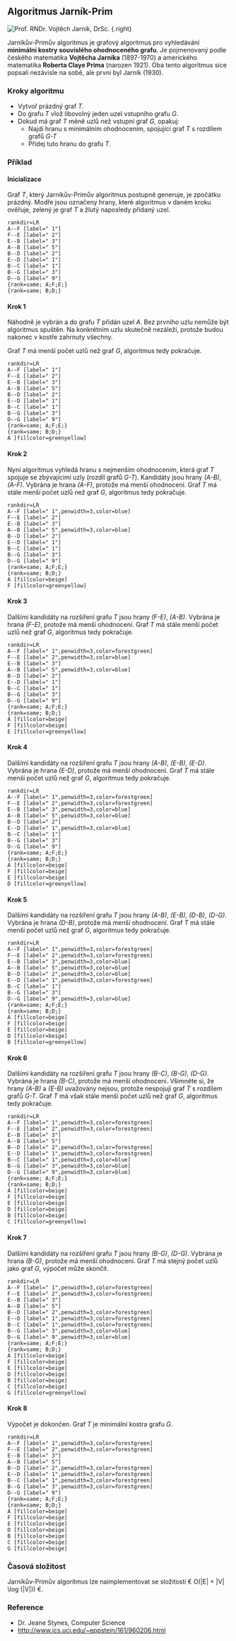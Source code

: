 ## Algoritmus Jarník-Prim

![Prof. RNDr. Vojtěch Jarník, DrSc.](jarnik.png) {.right}

Jarníkův-Primův algoritmus je grafový algoritmus pro vyhledávání **minimální kostry souvislého ohodnoceného grafu**. Je pojmenovaný podle českého matematika **Vojtěcha Jarníka** (1897-1970) a amerického matematika **Roberta Claye Prima** (narozen 1921). Oba tento algoritmus sice popsali nezávisle na sobě, ale první byl Jarník (1930).

### Kroky algoritmu

- Vytvoř prázdný graf *T*.
- Do grafu *T* vlož libovolný jeden uzel vstupního grafu *G*.
- Dokud má graf *T* méně uzlů než vstupní graf *G*, opakuj:
  - Najdi hranu s minimálním ohodnocením, spojující graf *T* s rozdílem grafů *G-T*
  - Přidej tuto hranu do grafu *T*.

### Příklad

#### Inicializace

Graf *T*, který Jarníkův-Primův algoritmus postupně generuje, je zpočátku prázdný. Modře jsou označeny hrany, které algoritmus v daném kroku ověřuje, zelený je graf *T* a žlutý naposledy přidaný uzel.

```dot:graph
rankdir=LR
A--F [label=" 1"]
F--E [label=" 2"]
E--B [label=" 3"]
A--B [label=" 5"]
B--D [label=" 2"]
E--D [label=" 1"]
B--C [label=" 1"]
B--G [label=" 3"]
D--G [label=" 9"]
{rank=same; A;F;E;}
{rank=same; B;D;}
```

#### Krok 1

Náhodně je vybrán a do grafu *T* přidán uzel *A*. Bez prvního uzlu nemůže být algoritmus spuštěn. Na konkrétním uzlu skutečně nezáleží, protože budou nakonec v kostře zahrnuty všechny.

Graf *T* má menší počet uzlů než graf *G*, algoritmus tedy pokračuje.

```dot:graph
rankdir=LR
A--F [label=" 1"]
F--E [label=" 2"]
E--B [label=" 3"]
A--B [label=" 5"]
B--D [label=" 2"]
E--D [label=" 1"]
B--C [label=" 1"]
B--G [label=" 3"]
D--G [label=" 9"]
{rank=same; A;F;E;}
{rank=same; B;D;}
A [fillcolor=greenyellow]
```

#### Krok 2

Nyní algoritmus vyhledá hranu s nejmenším ohodnocením, která graf *T* spojuje se zbývajícími uzly (rozdíl grafů *G-T*). Kandidáty jsou hrany *(A-B)*, *(A-F)*. Vybrána je hrana *(A-F)*, protože má menší ohodnocení. Graf *T* má stále menší počet uzlů než graf *G*, algoritmus tedy pokračuje.

```dot:graph
rankdir=LR
A--F [label=" 1",penwidth=3,color=blue]
F--E [label=" 2"]
E--B [label=" 3"]
A--B [label=" 5",penwidth=3,color=blue]
B--D [label=" 2"]
E--D [label=" 1"]
B--C [label=" 1"]
B--G [label=" 3"]
D--G [label=" 9"]
{rank=same; A;F;E;}
{rank=same; B;D;}
A [fillcolor=beige]
F [fillcolor=greenyellow]
```

#### Krok 3

Dalšími kandidáty na rozšíření grafu *T* jsou hrany *(F-E)*, *(A-B)*. Vybrána je hrana *(F-E)*, protože má menší ohodnocení. Graf *T* má stále menší počet uzlů než graf *G*, algoritmus tedy pokračuje.

```dot:graph
rankdir=LR
A--F [label=" 1",penwidth=3,color=forestgreen]
F--E [label=" 2",penwidth=3,color=blue]
E--B [label=" 3"]
A--B [label=" 5",penwidth=3,color=blue]
B--D [label=" 2"]
E--D [label=" 1"]
B--C [label=" 1"]
B--G [label=" 3"]
D--G [label=" 9"]
{rank=same; A;F;E;}
{rank=same; B;D;}
A [fillcolor=beige]
F [fillcolor=beige]
E [fillcolor=greenyellow]
```
#### Krok 4

Dalšími kandidáty na rozšíření grafu *T* jsou hrany *(A-B)*, *(E-B)*, *(E-D)*. Vybrána je hrana *(E-D)*, protože má menší ohodnocení. Graf *T* má stále menší počet uzlů než graf *G*, algoritmus tedy pokračuje.

```dot:graph
rankdir=LR
A--F [label=" 1",penwidth=3,color=forestgreen]
F--E [label=" 2",penwidth=3,color=forestgreen]
E--B [label=" 3",penwidth=3,color=blue]
A--B [label=" 5",penwidth=3,color=blue]
B--D [label=" 2"]
E--D [label=" 1",penwidth=3,color=blue]
B--C [label=" 1"]
B--G [label=" 3"]
D--G [label=" 9"]
{rank=same; A;F;E;}
{rank=same; B;D;}
A [fillcolor=beige]
F [fillcolor=beige]
E [fillcolor=beige]
D [fillcolor=greenyellow]
```

#### Krok 5

Dalšími kandidáty na rozšíření grafu *T* jsou hrany *(A-B)*, *(E-B)*, *(D-B)*, *(D-G)*. Vybrána je hrana *(D-B)*, protože má menší ohodnocení. Graf *T* má stále menší počet uzlů než graf *G*, algoritmus tedy pokračuje.

```dot:graph
rankdir=LR
A--F [label=" 1",penwidth=3,color=forestgreen]
F--E [label=" 2",penwidth=3,color=forestgreen]
E--B [label=" 3",penwidth=3,color=blue]
A--B [label=" 5",penwidth=3,color=blue]
B--D [label=" 2",penwidth=3,color=blue]
E--D [label=" 1",penwidth=3,color=forestgreen]
B--C [label=" 1"]
B--G [label=" 3"]
D--G [label=" 9",penwidth=3,color=blue]
{rank=same; A;F;E;}
{rank=same; B;D;}
A [fillcolor=beige]
F [fillcolor=beige]
E [fillcolor=beige]
D [fillcolor=beige]
B [fillcolor=greenyellow]
```

#### Krok 6

Dalšími kandidáty na rozšíření grafu *T* jsou hrany *(B-C)*, *(B-G)*, *(D-G)*. Vybrána je hrana *(B-C)*, protože má menší ohodnocení. Všimněte si, že hrany *(A-B)* a *(E-B)* uvažovány nejsou, protože nespojují graf *T* s rozdílem grafů *G-T*. Graf *T* má však stále menší počet uzlů než graf *G*, algoritmus tedy pokračuje.

```dot:graph
rankdir=LR
A--F [label=" 1",penwidth=3,color=forestgreen]
F--E [label=" 2",penwidth=3,color=forestgreen]
E--B [label=" 3"]
A--B [label=" 5"]
B--D [label=" 2",penwidth=3,color=forestgreen]
E--D [label=" 1",penwidth=3,color=forestgreen]
B--C [label=" 1",penwidth=3,color=blue]
B--G [label=" 3",penwidth=3,color=blue]
D--G [label=" 9",penwidth=3,color=blue]
{rank=same; A;F;E;}
{rank=same; B;D;}
A [fillcolor=beige]
F [fillcolor=beige]
E [fillcolor=beige]
D [fillcolor=beige]
B [fillcolor=beige]
C [fillcolor=greenyellow]
```

#### Krok 7

Dalšími kandidáty na rozšíření grafu *T* jsou hrany *(B-G)*, *(D-G)*. Vybrána je hrana *(B-G)*, protože má menší ohodnocení. Graf *T* má stejný počet uzlů jako graf *G*, výpočet může skončit.

```dot:graph
rankdir=LR
A--F [label=" 1",penwidth=3,color=forestgreen]
F--E [label=" 2",penwidth=3,color=forestgreen]
E--B [label=" 3"]
A--B [label=" 5"]
B--D [label=" 2",penwidth=3,color=forestgreen]
E--D [label=" 1",penwidth=3,color=forestgreen]
B--C [label=" 1",penwidth=3,color=forestgreen]
B--G [label=" 3",penwidth=3,color=blue]
D--G [label=" 9",penwidth=3,color=blue]
{rank=same; A;F;E;}
{rank=same; B;D;}
A [fillcolor=beige]
F [fillcolor=beige]
E [fillcolor=beige]
D [fillcolor=beige]
B [fillcolor=beige]
C [fillcolor=beige]
G [fillcolor=greenyellow]
```

#### Krok 8

Výpočet je dokončen. Graf *T* je minimální kostra grafu *G*.

```dot:graph
rankdir=LR
A--F [label=" 1",penwidth=3,color=forestgreen]
F--E [label=" 2",penwidth=3,color=forestgreen]
E--B [label=" 3"]
A--B [label=" 5"]
B--D [label=" 2",penwidth=3,color=forestgreen]
E--D [label=" 1",penwidth=3,color=forestgreen]
B--C [label=" 1",penwidth=3,color=forestgreen]
B--G [label=" 3",penwidth=3,color=forestgreen]
D--G [label=" 9"]
{rank=same; A;F;E;}
{rank=same; B;D;}
A [fillcolor=beige]
F [fillcolor=beige]
E [fillcolor=beige]
D [fillcolor=beige]
B [fillcolor=beige]
C [fillcolor=beige]
G [fillcolor=beige]
```

### Časová složitost

Jarníkův-Primův algoritmus lze naimplementovat se složitostí € O(|E| + |V| \log (|V|)) €.

### Reference

- Dr. Jeane Stynes, Computer Science
- http://www.ics.uci.edu/~eppstein/161/960206.html